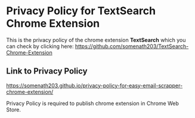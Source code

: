 # Privacy Policy for TextSearch Chrome Extension

This is the privacy policy of the chrome extension **TextSearch** which you can check by clicking here: https://github.com/somenath203/TextSearch-Chrome-Extension

## Link to Privacy Policy
https://somenath203.github.io/privacy-policy-for-easy-email-scrapper-chrome-extension/

Privacy Policy is required to publish chrome extension in Chrome Web Store.
